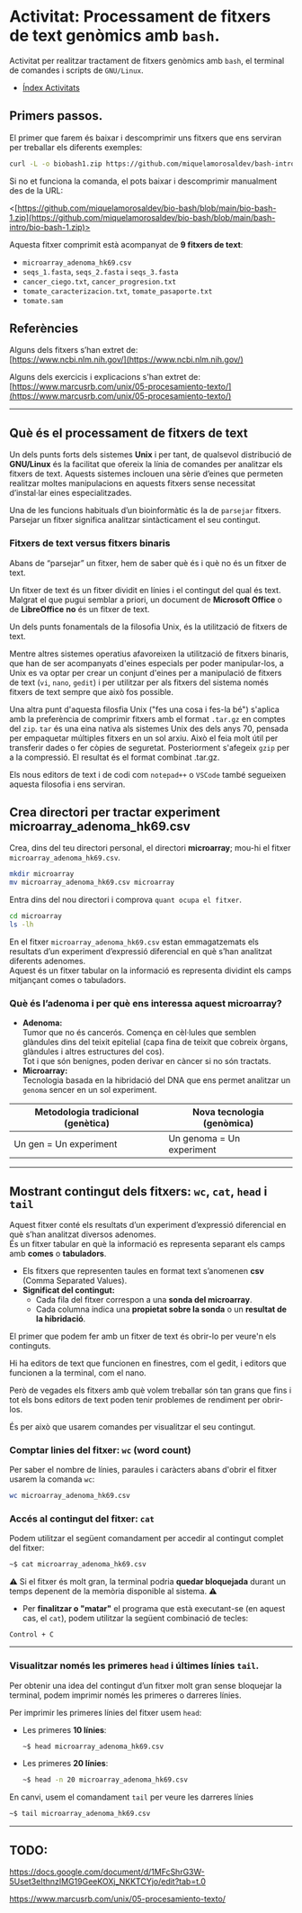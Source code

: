 # Activitat: Processament de fitxers de text genòmics amb `bash`.

Activitat per realitzar tractament de fitxers genòmics amb `bash`, el terminal de comandes i scripts de `GNU/Linux`.

- [Índex Activitats](../README.md)

## Primers passos.

El primer que farem és baixar i descomprimir uns fitxers que ens serviran per treballar els diferents exemples:

```sh
curl -L -o biobash1.zip https://github.com/miquelamorosaldev/bash-intro/biobash1.tar.gz | tar -xz
```

Si no et funciona la comanda, el pots baixar i descomprimir manualment des de la URL:

<[https://github.com/miquelamorosaldev/bio-bash/blob/main/bio-bash-1.zip](https://github.com/miquelamorosaldev/bio-bash/blob/main/bash-intro/bio-bash-1.zip)>

Aquesta fitxer comprimit està acompanyat de **9 fitxers de text**:  

- `microarray_adenoma_hk69.csv`  
- `seqs_1.fasta`, `seqs_2.fasta` i `seqs_3.fasta`  
- `cancer_ciego.txt`, `cancer_progresion.txt`  
- `tomate_caracterizacion.txt`, `tomate_pasaporte.txt`  
- `tomate.sam`  

## Referències

Alguns dels fitxers s’han extret de:  
[https://www.ncbi.nlm.nih.gov/](https://www.ncbi.nlm.nih.gov/)  

Alguns dels exercicis i explicacions s'han extret de:  
[https://www.marcusrb.com/unix/05-procesamiento-texto/](https://www.marcusrb.com/unix/05-procesamiento-texto/)  

---

## Què és el processament de fitxers de text

Un dels punts forts dels sistemes **Unix** i per tant, de qualsevol distribució de **GNU/Linux** és la facilitat que ofereix la línia de comandes per analitzar els fitxers de text. 
Aquests sistemes inclouen una sèrie d’eines que permeten realitzar moltes manipulacions en aquests fitxers sense necessitat d’instal·lar eines especialitzades.  

Una de les funcions habituals d’un bioinformàtic és la de `parsejar` fitxers. Parsejar un fitxer significa analitzar sintàcticament el seu contingut.  

### Fitxers de text versus fitxers binaris

Abans de “parsejar” un fitxer, hem de saber què és i què no és un fitxer de text.  

Un fitxer de text és un fitxer dividit en línies i el contingut del qual és text. Malgrat el que pugui semblar a priori, un document de **Microsoft Office** o de **LibreOffice** **no** és un fitxer de text.  

Un dels punts fonamentals de la filosofia Unix, és la utilització de fitxers de text. 

Mentre altres sistemes operatius afavoreixen la utilització de fitxers binaris, que han de ser acompanyats d'eines especials per poder manipular-los, a Unix es va optar per crear un conjunt d'eines per a manipulació de fitxers de text (`vi`, `nano`, `gedit`) i per utilitzar per als fitxers del sistema només fitxers de text sempre que això fos possible.

Una altra punt d'aquesta filosfia Unix ("fes una cosa i fes-la bé") s'aplica amb la preferència de comprimir fitxers amb el format `.tar.gz` en comptes del `zip`. 
`tar` és una eina nativa als sistemes Unix des dels anys 70, pensada per empaquetar múltiples fitxers en un sol arxiu. Això el feia molt útil per transferir dades o fer còpies de seguretat. Posteriorment s'afegeix `gzip` per a la compressió. El resultat és el format combinat .tar.gz.

Els nous editors de text i de codi com `notepad++` o `VSCode` també segueixen aquesta filosofia i ens serviran.

## Crea directori per tractar experiment microarray_adenoma_hk69.csv 

Crea, dins del teu directori personal, el directori **microarray**; mou-hi el fitxer `microarray_adenoma_hk69.csv`.  

```bash
mkdir microarray
mv microarray_adenoma_hk69.csv microarray
```

Entra dins del nou directori i comprova `quant ocupa el fitxer`.

```bash
cd microarray
ls -lh
```

En el fitxer `microarray_adenoma_hk69.csv` estan emmagatzemats els resultats d’un experiment d’expressió diferencial en què s’han analitzat diferents adenomes.  
Aquest és un fitxer tabular on la informació es representa dividint els camps mitjançant comes o tabuladors.  

### Què és l’adenoma i per què ens interessa aquest microarray?  

- **Adenoma:**  
  Tumor que no és cancerós. Comença en cèl·lules que semblen glàndules dins del teixit epitelial (capa fina de teixit que cobreix òrgans, glàndules i altres estructures del cos).  
  Tot i que són benignes, poden derivar en càncer si no són tractats.  
- **Microarray:**  
  Tecnologia basada en la hibridació del DNA que ens permet analitzar un `genoma` sencer en un sol experiment.  

| **Metodologia tradicional (genètica)** | **Nova tecnologia (genòmica)** |  
|---------------------------------------|--------------------------------|  
| Un gen = Un experiment                | Un genoma = Un experiment     |

---

## Mostrant contingut dels fitxers: `wc`, `cat`, `head` i `tail`

Aquest fitxer conté els resultats d’un experiment d’expressió diferencial en què s’han analitzat diversos adenomes.  
És un fitxer tabular en què la informació es representa separant els camps amb **comes** o **tabuladors**.  

- Els fitxers que representen taules en format text s’anomenen **csv** (Comma Separated Values).  
- **Significat del contingut:**  
  - Cada fila del fitxer correspon a una **sonda del microarray**.  
  - Cada columna indica una **propietat sobre la sonda** o un **resultat de la hibridació**.  

El primer que podem fer amb un fitxer de text és obrir-lo per veure'n els continguts. 

Hi ha editors de text que funcionen en finestres, com el gedit, i editors que funcionen a la terminal, com el nano. 

Però de vegades els fitxers amb què volem treballar són tan grans que fins i tot els bons editors de text poden tenir problemes de rendiment per obrir-los.

És per això que usarem comandes per visualitzar el seu contingut.

### Comptar linies del fitxer: `wc` (word count)

Per saber el nombre de línies, paraules i caràcters abans d'obrir el fitxer usarem la comanda `wc`:  

```bash
wc microarray_adenoma_hk69.csv
```

### Accés al contingut del fitxer: `cat`

Podem utilitzar el següent comandament per accedir al contingut complet del fitxer:  
```bash
~$ cat microarray_adenoma_hk69.csv
```

⚠️ Si el fitxer és molt gran, la terminal podria **quedar bloquejada** durant un temps depenent de la memòria disponible al sistema. ⚠️

- Per **finalitzar o "matar"** el programa que està executant-se (en aquest cas, el `cat`), podem utilitzar la següent combinació de tecles:  
```text
Control + C
```

---

### Visualitzar només les primeres `head` i últimes línies `tail`.

Per obtenir una idea del contingut d’un fitxer molt gran sense bloquejar la terminal, podem imprimir només les primeres o darreres línies.

Per imprimir les primeres línies del fitxer usem `head`:  

- Les primeres **10 línies**:  
  ```bash
  ~$ head microarray_adenoma_hk69.csv
  ```
- Les primeres **20 línies**:  
  ```bash
  ~$ head -n 20 microarray_adenoma_hk69.csv
  ```

En canvi, usem el comandament `tail` per veure les darreres línies

```bash
~$ tail microarray_adenoma_hk69.csv
```

--- 

## TODO: 

https://docs.google.com/document/d/1MFcShrG3W-5Uset3eIthnzIMG19GeeKOXj_NKKTCYjo/edit?tab=t.0

https://www.marcusrb.com/unix/05-procesamiento-texto/

